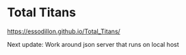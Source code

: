 # Total Titans

https://essodillon.github.io/Total_Titans/

Next update: Work around json server that runs on local host
